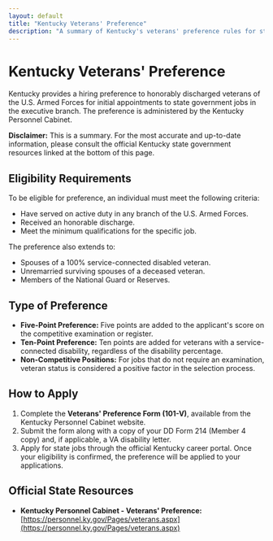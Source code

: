 ```yaml
---
layout: default
title: "Kentucky Veterans' Preference"
description: "A summary of Kentucky's veterans' preference rules for state government jobs."
---
```


# Kentucky Veterans' Preference

Kentucky provides a hiring preference to honorably discharged veterans of the U.S. Armed Forces for initial appointments to state government jobs in the executive branch. The preference is administered by the Kentucky Personnel Cabinet.

**Disclaimer:** This is a summary. For the most accurate and up-to-date information, please consult the official Kentucky state government resources linked at the bottom of this page.

## Eligibility Requirements

To be eligible for preference, an individual must meet the following criteria:
*   Have served on active duty in any branch of the U.S. Armed Forces.
*   Received an honorable discharge.
*   Meet the minimum qualifications for the specific job.

The preference also extends to:
*   Spouses of a 100% service-connected disabled veteran.
*   Unremarried surviving spouses of a deceased veteran.
*   Members of the National Guard or Reserves.

## Type of Preference

*   **Five-Point Preference:** Five points are added to the applicant's score on the competitive examination or register.
*   **Ten-Point Preference:** Ten points are added for veterans with a service-connected disability, regardless of the disability percentage.
*   **Non-Competitive Positions:** For jobs that do not require an examination, veteran status is considered a positive factor in the selection process.

## How to Apply

1.  Complete the **Veterans' Preference Form (101-V)**, available from the Kentucky Personnel Cabinet website.
2.  Submit the form along with a copy of your DD Form 214 (Member 4 copy) and, if applicable, a VA disability letter.
3.  Apply for state jobs through the official Kentucky career portal. Once your eligibility is confirmed, the preference will be applied to your applications.

## Official State Resources

*   **Kentucky Personnel Cabinet - Veterans' Preference:** [https://personnel.ky.gov/Pages/veterans.aspx](https://personnel.ky.gov/Pages/veterans.aspx)
